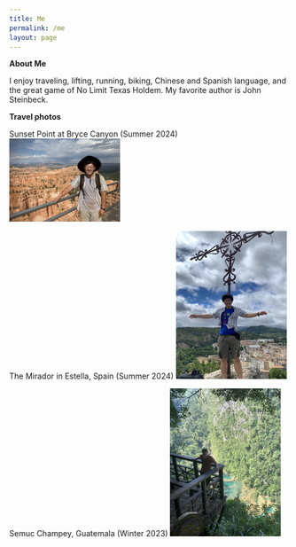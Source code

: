 ```yaml
---
title: Me
permalink: /me
layout: page
---
```


**About Me**

I enjoy traveling, lifting, running, biking, Chinese and Spanish language, and the great game of No Limit Texas Holdem. My favorite author is John Steinbeck. 

**Travel photos**


Sunset Point at Bryce Canyon (Summer 2024)
<img src="me-in-bryce-canyon.jpeg" width="200" height="auto" />

The Mirador in Estella, Spain (Summer 2024)
<img src="me-in-spain.JPG" width="200" height="auto"/>


Semuc Champey, Guatemala (Winter 2023)
<img src="semuc-champey.jpeg" width="200" height="auto"/>
